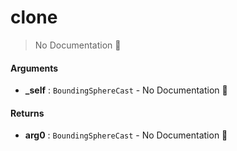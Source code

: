 # clone

> No Documentation 🚧

#### Arguments

- **\_self** : `BoundingSphereCast` \- No Documentation 🚧

#### Returns

- **arg0** : `BoundingSphereCast` \- No Documentation 🚧